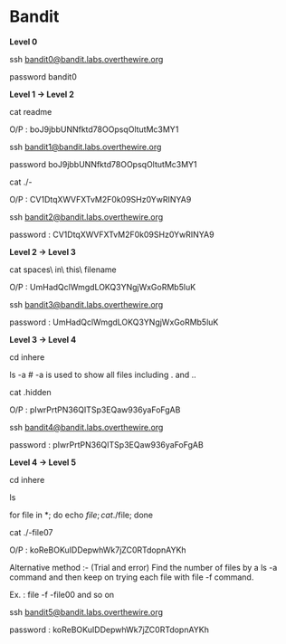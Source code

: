 # Bandit
<strong>Level 0</strong>

ssh bandit0@bandit.labs.overthewire.org

password bandit0


<strong>Level 1 -> Level 2</strong>

cat readme

O/P : boJ9jbbUNNfktd78OOpsqOltutMc3MY1


ssh bandit1@bandit.labs.overthewire.org

password boJ9jbbUNNfktd78OOpsqOltutMc3MY1


cat ./-

O/P : CV1DtqXWVFXTvM2F0k09SHz0YwRINYA9


ssh bandit2@bandit.labs.overthewire.org

password : CV1DtqXWVFXTvM2F0k09SHz0YwRINYA9


<strong>Level 2 -> Level 3</strong>


cat spaces\ in\ this\ filename

O/P : UmHadQclWmgdLOKQ3YNgjWxGoRMb5luK


ssh bandit3@bandit.labs.overthewire.org

password : UmHadQclWmgdLOKQ3YNgjWxGoRMb5luK


<strong>Level 3 -> Level 4</strong>

cd inhere

ls -a # -a is used to show all files including . and ..

cat .hidden

O/P : pIwrPrtPN36QITSp3EQaw936yaFoFgAB


ssh bandit4@bandit.labs.overthewire.org

password : pIwrPrtPN36QITSp3EQaw936yaFoFgAB


<strong>Level 4 -> Level 5</strong>

cd inhere

ls

for file in *; do echo $file; cat ./$file; done

cat ./-file07

O/P : koReBOKuIDDepwhWk7jZC0RTdopnAYKh



Alternative method :- (Trial and error) Find the number of files by a ls -a command and then keep on trying each file with file -f command.

Ex. : file -f -file00 and so on



ssh bandit5@bandit.labs.overthewire.org

password : koReBOKuIDDepwhWk7jZC0RTdopnAYKh
